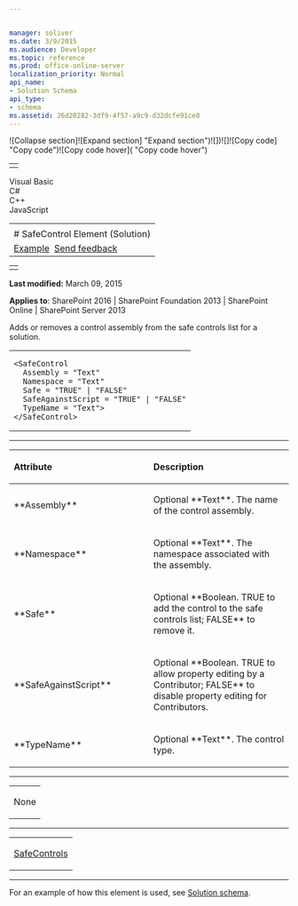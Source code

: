 ```yaml
---


manager: soliver
ms.date: 3/9/2015
ms.audience: Developer
ms.topic: reference
ms.prod: office-online-server
localization_priority: Normal
api_name:
- Solution Schema
api_type:
- schema
ms.assetid: 26d20282-3df9-4f57-a9c9-d32dcfe91ce0
---
```


![Collapse
section]![Expand
section] "Expand section")![]()![])![]![]()![Copy
code] "Copy code")![Copy code
hover]( "Copy code hover")
<table>
<tbody>
<tr class="odd">
<td align="left"></td>
</tr>
</tbody>
</table>

Visual Basic  
C\#  
C++  
JavaScript  

<table>
<tbody>
<tr class="odd">
<td align="left"><span id="runningHeaderText"></span></td>
</tr>
<tr class="even">
<td align="left"># SafeControl Element (Solution)</td>
</tr>
<tr class="odd">
<td align="left"><a href="#exampleToggle">Example</a>  <span id="headfeedbackarea" class="feedbackhead"><a href="javascript:SubmitFeedback(&#39;docthis@Microsoft.com&#39;,&#39;&#39;,&#39;&#39;,&#39;&#39;,&#39;1.0.18082.1225&#39;,&#39;%0\dThank%20you%20for%20your%20feedback.%20The%20developer%20writing%20teams%20use%20your%20feedback%20to%20improve%20documentation.%20While%20we%20are%20reviewing%20your%20feedback,%20we%20may%20send%20you%20e-mail%20to%20ask%20for%20clarification%20or%20feedback%20on%20a%20solution.%20We%20do%20not%20use%20your%20e-mail%20address%20for%20any%20other%20purpose%20and%20we%20delete%20it%20after%20we%20finish%20our%20review.%0\AFor%20further%20information%20about%20the%20privacy%20policies%20of%20Microsoft,%20please%20see%20http://privacy.microsoft.com/en-us/default.aspx.%0\A%0\d&#39;,&#39;Customer%20feedback&#39;);">Send feedback</a></span></td>
</tr>
</tbody>
</table>

<table>
<colgroup>
<col width="100%" />
</colgroup>
<tbody>
<tr class="odd">
<td align="left"></td>
</tr>
</tbody>
</table>

**Last modified:** March 09, 2015

**Applies to**: SharePoint 2016 | SharePoint Foundation 2013 |
SharePoint Online | SharePoint Server 2013

Adds or removes a control assembly from the safe controls list for a
solution.

<span codelanguage="other"></span>
<table>
<colgroup>
<col width="100%" />
</colgroup>
<tbody>
<tr class="odd">
<td align="left"><pre><code>&lt;SafeControl
  Assembly = &quot;Text&quot;
  Namespace = &quot;Text&quot;
  Safe = &quot;TRUE&quot; | &quot;FALSE&quot;
  SafeAgainstScript = &quot;TRUE&quot; | &quot;FALSE&quot;
  TypeName = &quot;Text&quot;&gt;
&lt;/SafeControl&gt;</code></pre></td>
</tr>
</tbody>
</table>


-----------------------------------------------------------------------------------------------------------------------------------------------------------------------------------------------

<table>
<colgroup>
<col width="50%" />
<col width="50%" />
</colgroup>
<thead>
<tr class="header">
<th align="left"><p>Attribute</p></th>
<th align="left"><p>Description</p></th>
</tr>
</thead>
<tbody>
<tr class="odd">
<td align="left"><p>**Assembly**</p></td>
<td align="left"><p>Optional **Text**. The name of the control assembly.</p></td>
</tr>
<tr class="even">
<td align="left"><p>**Namespace**</p></td>
<td align="left"><p>Optional **Text**. The namespace associated with the assembly.</p></td>
</tr>
<tr class="odd">
<td align="left"><p>**Safe**</p></td>
<td align="left"><p>Optional **Boolean</span>. <span class="keyword">TRUE</span> to add the control to the safe controls list; <span class="keyword">FALSE** to remove it.</p></td>
</tr>
<tr class="even">
<td align="left"><p>**SafeAgainstScript**</p></td>
<td align="left"><p>Optional **Boolean</span>. <span class="keyword">TRUE</span> to allow property editing by a Contributor; <span class="keyword">FALSE** to disable property editing for Contributors.</p></td>
</tr>
<tr class="odd">
<td align="left"><p>**TypeName**</p></td>
<td align="left"><p>Optional **Text**. The control type.</p></td>
</tr>
</tbody>
</table>


---------------------------------------------------------------------------------------------------------------------------------------------------------------------------------------------------

<table>
<colgroup>
<col width="100%" />
</colgroup>
<tbody>
<tr class="odd">
<td align="left"><p>None</p></td>
</tr>
</tbody>
</table>


----------------------------------------------------------------------------------------------------------------------------------------------------------------------------------------------------

<table>
<colgroup>
<col width="100%" />
</colgroup>
<tbody>
<tr class="odd">
<td align="left"><p><a href="safecontrols-element-solution.htm">SafeControls</a></p></td>
</tr>
</tbody>
</table>


------------------------------------------------------------------------------------------------------------------------------------------------------------------------------------------

For an example of how this element is used, see <span
sdata="link">[Solution
schema](solution-schema.md)</span>.








